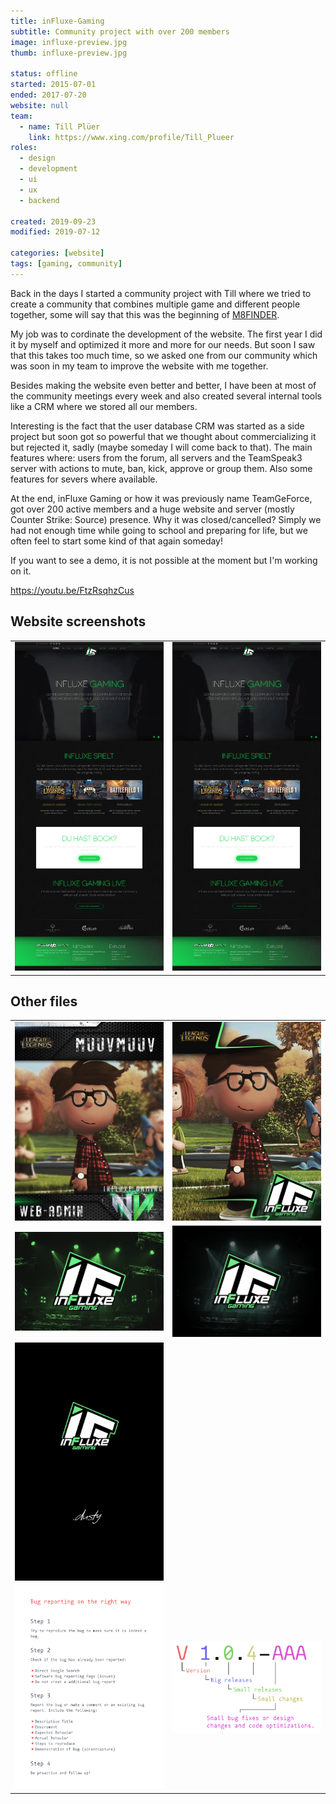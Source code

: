 ```yaml
---
title: inFluxe-Gaming
subtitle: Community project with over 200 members
image: influxe-preview.jpg
thumb: influxe-preview.jpg

status: offline
started: 2015-07-01
ended: 2017-07-20
website: null
team:
  - name: Till Plüer
    link: https://www.xing.com/profile/Till_Plueer
roles:
  - design
  - development
  - ui
  - ux
  - backend

created: 2019-09-23
modified: 2019-07-12

categories: [website]
tags: [gaming, community]
---
```


Back in the days I started a community project with Till where we tried to create a
community that combines multiple game and different people together, some will say that
this was the beginning of [M8FINDER](/projects/m8finder).

My job was to cordinate the development of the website. The first year I did it by myself
and optimized it more and more for our needs. But soon I saw that this takes too much
time, so we asked one from our community which was soon in my team to improve the website
with me together.

Besides making the website even better and better, I have been at most of the community
meetings every week and also created several internal tools like a CRM where we stored all
our members.

Interesting is the fact that the user database CRM was started as a side project but soon
got so powerful that we thought about commercializing it but rejected it, sadly (maybe
someday I will come back to that). The main features where: users from the forum, all
servers and the TeamSpeak3 server with actions to mute, ban, kick, approve or group them.
Also some features for severs where available.

At the end, inFluxe Gaming or how it was previously name TeamGeForce, got over 200 active
members and a huge website and server (mostly Counter Strike: Source) presence. Why it was
closed/cancelled? Simply we had not enough time while going to school and preparing for
life, but we often feel to start some kind of that again someday!

If you want to see a demo, it is not possible at the moment but I'm working on it.

https://youtu.be/FtzRsqhzCus

## Website screenshots

|                                |                                |
| ------------------------------ | ------------------------------ |
| ![inFluxe Gaming](influxe.png) | ![inFluxe Gaming](influxe.png) |

## Other files

|                                                |                                                                   |
| ---------------------------------------------- | ----------------------------------------------------------------- |
| ![Playersheet Version 1](playersheet_v1.jpg)   | ![Playersheet Version 2](playersheet_v2.jpg)                      |
| ![Facebook banner](facebook-banner.jpg)        | ![Wall poster](poster.jpg)                                        |
| ![Phone cover](phone-cover.jpg)                |                                                                   |
| ![How be did bug reporting](bug-reporting.png) | ![Image that defined how we versioned everything](versioning.png) |

